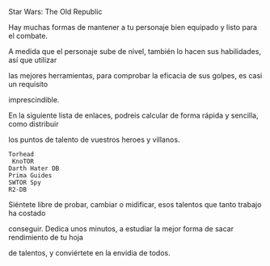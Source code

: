 
  Star Wars: The Old Republic


Hay muchas formas de mantener a tu personaje bien equipado y listo para el combate.

A medida que el personaje sube de nivel, también lo hacen sus habilidades, así que utilizar

las mejores herramientas, para comprobar la eficacia de sus golpes, es casi un requisito

imprescindible.


En la siguiente lista de enlaces, podreis calcular de forma rápida y sencilla, como distribuir

los puntos de talento de vuestros heroes y villanos.

    Torhead
     KnoTOR
    Darth Hater DB
    Prima Guides
    SWTOR Spy
    R2-DB


Siéntete libre de probar, cambiar o midificar, esos talentos que tanto trabajo ha costado

conseguir. Dedica unos minutos, a estudiar la mejor forma de sacar rendimiento de tu hoja

de talentos, y conviértete en la envidia de todos.





